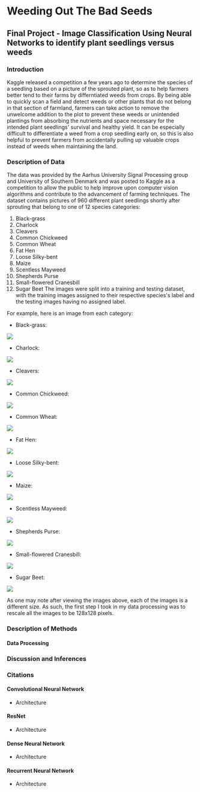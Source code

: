 # Weeding Out The Bad Seeds
## Final Project - Image Classification Using Neural Networks to identify plant seedlings versus weeds

### Introduction

Kaggle released a competition a few years ago to determine the species of a seedling based on a picture of the sprouted plant, so as to help farmers better tend to their farms by differntiated weeds from crops.  By being able to quickly scan a field and detect weeds or other plants that do not belong in that section of farmland, farmers can take action to remove the unwelcome addition to the plot to prevent these weeds or unintended plantings from absorbing the nutrients and space necessary for the intended plant seedlings' survival and healthy yield.
It can be especially difficult to differentiate a weed from a crop seedling early on, so this is also helpful to prevent farmers from accidentally pulling up valuable crops instead of weeds when maintaining the land.

### Description of Data

The data was provided by the Aarhus University Signal Processing group and University of Southern Denmark and was posted to Kaggle as a competition to allow the public to help improve upon computer vision algorithms and contribute to the advancement of farming techniques.
The dataset contains pictures of 960 different plant seedlings shortly after sprouting that belong to one of 12 species categories:
  1. Black-grass
  2. Charlock
  3. Cleavers
  4. Common Chickweed
  5. Common Wheat
  6. Fat Hen
  7. Loose Silky-bent
  8. Maize
  9. Scentless Mayweed
  10. Shepherds Purse
  11. Small-flowered Cranesbill
  12. Sugar Beet
The images were split into a training and testing dataset, with the training images assigned to their respective species's label and the testing images having no assigned label.

For example, here is an image from each category:

  * Black-grass:
  
  ![](Blackgrass.png)
  
  * Charlock:

  ![](Charlock.png)
  
  * Cleavers:
  
  ![](Cleavers.png)
  
  * Common Chickweed:
  
  ![](CommonChickweed.png)
  
  * Common Wheat:
  
  ![](CommonWheat.png)
  
  * Fat Hen:
  
  ![](FatHen.png)
  
  * Loose Silky-bent:
  
  ![](LooseSilkybent.png)
  
  * Maize:
  
  ![](Maize.png)
  
  * Scentless Mayweed:
  
  ![](ScentlessMayweed.png)
  
  * Shepherds Purse:
  
  ![](SheperdsPurse.png)
  
  * Small-flowered Cranesbill:
 
 ![](SmallfloweredCranesbill.png)
  
  * Sugar Beet:
  
  ![](Sugarbeet.png)

As one may note after viewing the images above, each of the images is a different size.  As such, the first step I took in my data processing was to rescale all the images to be 128x128 pixels.

###  Description of Methods

#### Data Processing


### Discussion and Inferences


### Citations
#### Convolutional Neural Network

  * Architecture

#### ResNet
  
  * Architecture

#### Dense Neural Network

  * Architecture

#### Recurrent Neural Network

  * Architecture
